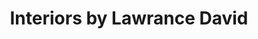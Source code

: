 ---
title: "Interiors by Lawrance David"
url: /sanford/interiors-by-lawrance-david/
shop: Raumausstattung
---